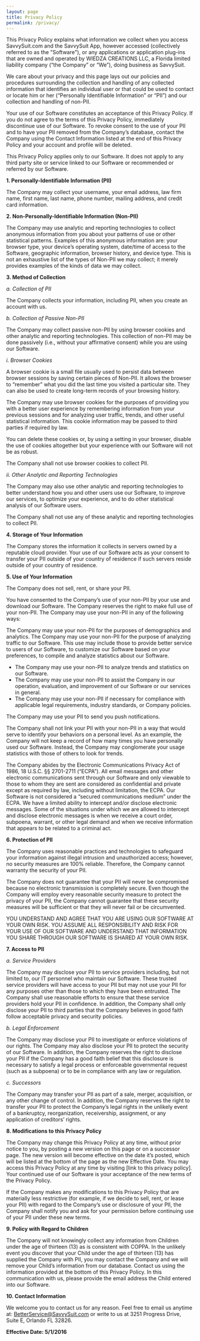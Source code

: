 ```yaml
---
layout: page
title: Privacy Policy
permalink: /privacy/
---
```


This Privacy Policy explains what information we collect when you access SavvySuit.com and the SavvySuit App, however accessed (collectively referred to as the "Software"), or any applications or application plug-ins that are owned and operated by WIEDZA CREATIONS LLC, a Florida limited liability company (“the Company” or “We”), doing business as SavvySuit. 

We care about your privacy and this page lays out our policies and procedures surrounding the collection and handling of any collected information that identifies an individual user or that could be used to contact or locate him or her (“Personally Identifiable Information” or “PII”) and our collection and handling of non-PII.

Your use of our Software constitutes an acceptance of this Privacy Policy. If you do not agree to the terms of this Privacy Policy, immediately discontinue use of our Software. To revoke consent to the use of your PII and to have your PII removed from the Company’s database, contact the Company using the Contact Information listed at the end of this Privacy Policy and your account and profile will be deleted.

This Privacy Policy applies only to our Software. It does not apply to any third party site or service linked to our Software or recommended or referred by our Software.

__1.  Personally-Identifiable Information (PII)__ 

The Company may collect your username, your email address, law firm name, first name, last name, phone number, mailing address, and credit card information.

__2.  Non-Personally-Identifiable Information (Non-PII)__ 

The Company may use analytic and reporting technologies to collect anonymous information from you about your patterns of use or other statistical patterns. Examples of this anonymous information are: your browser type, your device’s operating system, date/time of access to the Software, geographic information, browser history, and device type. This is not an exhaustive list of the types of Non-PII we may collect; it merely provides examples of the kinds of data we may collect.

__3.  Method of Collection__

*a. Collection of PII*

The Company collects your information, including PII, when you create an account with us.

*b. Collection of Passive Non-PII*

The Company may collect passive non-PII by using browser cookies and other analytic and reporting technologies. This collection of non-PII may be done passively (i.e., without your affirmative consent) while you are using our Software.

*i. Browser Cookies*

A browser cookie is a small file usually used to persist data between browser sessions by saving certain pieces of Non-PII. It allows the browser to “remember” what you did the last time you visited a particular site. They can also be used to create long-term records of your browsing history.

The Company may use browser cookies for the purposes of providing you with a better user experience by remembering information from your previous sessions and for analyzing user traffic, trends, and other useful statistical information. This cookie information may be passed to third parties if required by law.

You can delete these cookies or, by using a setting in your browser, disable the use of cookies altogether but your experience with our Software will not be as robust.

The Company shall not use browser cookies to collect PII.

*ii. Other Analytic and Reporting Technologies*

The Company may also use other analytic and reporting technologies to better understand how you and other users use our Software, to improve our services, to optimize your experience, and to do other statistical analysis of our Software users.

The Company shall not use any of these analytic and reporting technologies to collect PII.

__4.  Storage of Your Information__

The Company stores the information it collects in servers owned by a reputable cloud provider. Your use of our Software acts as your consent to transfer your PII outside of your country of residence if such servers reside outside of your country of residence.

__5.  Use of Your Information__

The Company does not sell, rent, or share your PII.

You have consented to the Company’s use of your non-PII by your use and download our Software. The Company reserves the right to make full use of your non-PII. The Company may use your non-PII in any of the following ways:

The Company may use your non-PII for the purposes of demographics and analytics. The Company may use your non-PII for the purpose of analyzing traffic to our Software. This use may include those to provide better service to users of our Software, to customize our Software based on your preferences, to compile and analyze statistics about our Software.

- The Company may use your non-PII to analyze trends and statistics on our Software.
- The Company may use your non-PII to assist the Company in our operation, evaluation, and improvement of our Software or our services in general.
- The Company may use your non-PII if necessary for compliance with applicable legal requirements, industry standards, or Company policies.


The Company may use your PII to send you push notifications.

The Company shall not link your PII with your non-PII in a way that would serve to identify your behaviors on a personal level. As an example, the Company will not keep a record of how many times you have personally used our Software. Instead, the Company may conglomerate your usage statistics with those of others to look for trends.

The Company abides by the Electronic Communications Privacy Act of 1986, 18 U.S.C. §§ 2701-2711 (“ECPA”). All email messages and other electronic communications sent through our Software and only viewable to those to whom they are sent are considered as confidential and private except as required by law, including without limitation, the ECPA. Our Software is not considered a “secured communications medium” under the ECPA. We have a limited ability to intercept and/or disclose electronic messages. Some of the situations under which we are allowed to intercept and disclose electronic messages is when we receive a court order, subpoena, warrant, or other legal demand and when we receive information that appears to be related to a criminal act.

__6.  Protection of PII__

The Company uses reasonable practices and technologies to safeguard your information against illegal intrusion and unauthorized access; however, no security measures are 100% reliable. Therefore, the Company cannot warranty the security of your PII.

The Company does not guarantee that your PII will never be compromised because no electronic transmission is completely secure. Even though the Company will employ every reasonable security measure to protect the privacy of your PII, the Company cannot guarantee that these security measures will be sufficient or that they will never fail or be circumvented. 

YOU UNDERSTAND AND AGREE THAT YOU ARE USING OUR SOFTWARE AT YOUR OWN RISK. YOU ASSUME ALL RESPONSIBILITY AND RISK FOR YOUR USE OF OUR SOFTWARE AND UNDERSTAND THAT INFORMATION YOU SHARE THROUGH OUR SOFTWARE IS SHARED AT YOUR OWN RISK.

__7.  Access to PII__

*a.  Service Providers*

The Company may disclose your PII to service providers including, but not limited to, our IT personnel who maintain our Software. These trusted service providers will have access to your PII but may not use your PII for any purposes other than those to which they have been entrusted. The Company shall use reasonable efforts to ensure that these service providers hold your PII in confidence. In addition, the Company shall only disclose your PII to third parties that the Company believes in good faith follow acceptable privacy and security policies.

*b.  Legal Enforcement*

The Company may disclose your PII to investigate or enforce violations of our rights. The Company may also disclose your PII to protect the security of our Software. In addition, the Company reserves the right to disclose your PII if the Company has a good faith belief that this disclosure is necessary to satisfy a legal process or enforceable governmental request (such as a subpoena) or to be in compliance with any law or regulation.

*c.  Successors*

The Company may transfer your PII as part of a sale, merger, acquisition, or any other change of control. In addition, the Company reserves the right to transfer your PII to protect the Company’s legal rights in the unlikely event of a bankruptcy, reorganization, receivership, assignment, or any application of creditors’ rights.

__8.  Modifications to this Privacy Policy__

The Company may change this Privacy Policy at any time, without prior notice to you, by posting a new version on this page or on a successor page. The new version will become effective on the date it’s posted, which will be listed at the bottom of the page as the new Effective Date. You may access this Privacy Policy at any time by visiting [link to this privacy policy]. Your continued use of our Software is your acceptance of the new terms of the Privacy Policy.

If the Company makes any modifications to this Privacy Policy that are materially less restrictive (for example, if we decide to sell, rent, or lease your PII) with regard to the Company’s use or disclosure of your PII, the Company shall notify you and ask for your permission before continuing use of your PII under these new terms.

__9.  Policy with Regard to Children__

The Company will not knowingly collect any information from Children under the age of thirteen (13) as is consistent with COPPA. In the unlikely event you discover that your Child under the age of thirteen (13) has supplied the Company with PII, you may contact the Company and we will remove your Child’s information from our database. Contact us using the information provided at the bottom of this Privacy Policy. In this communication with us, please provide the email address the Child entered into our Software.

__10.  Contact Information__

We welcome you to contact us for any reason. Feel free to email us anytime at: BetterService@SavvySuit.com or write to us at 3251 Progress Drive, Suite E, Orlando FL 32826.

__Effective Date: 5/1/2016__